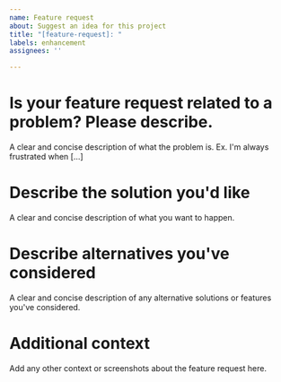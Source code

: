 ```yaml
---
name: Feature request
about: Suggest an idea for this project
title: "[feature-request]: "
labels: enhancement
assignees: ''

---
```


# Is your feature request related to a problem? Please describe.
A clear and concise description of what the problem is. Ex. I'm always frustrated when [...]

# Describe the solution you'd like
A clear and concise description of what you want to happen.

# Describe alternatives you've considered
A clear and concise description of any alternative solutions or features you've considered.

# Additional context
Add any other context or screenshots about the feature request here.
